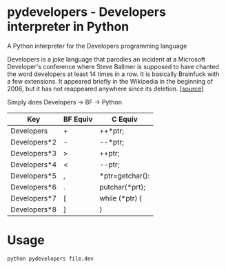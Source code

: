 # pydevelopers - Developers interpreter in Python
A Python interpreter for the Developers programming language

Developers is a joke language that parodies an incident at a Microsoft Developer's conference where Steve Ballmer is supposed to have chanted the word developers at least 14 times in a row. It is basically Brainfuck with a few extensions. It appeared briefly in the Wikipedia in the beginning of 2006, but it has not reappeared anywhere since its deletion. [[source](https://esolangs.org/wiki/Developers)]

Simply does Developers -> BF -> Python

| Key          | BF Equiv | C Equiv         |
|--------------|----------|-----------------|
| Developers   | +        | ++*ptr;         |
| Developers*2 | -        | --*ptr;         |
| Developers*3 | >        | ++ptr;          |
| Developers*4 | <        | --ptr;          |
| Developers*5 | ,        | *ptr=getchar(): |
| Developers*6 | .        | putchar(*prt);  |
| Developers*7 | [        | while (*ptr) {  |
| Developers*8 | ]        | }               |

# Usage
```
python pydevelopers file.dev
```
